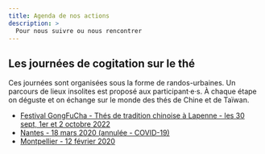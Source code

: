 ```yaml
---
title: Agenda de nos actions
description: >
  Pour nous suivre ou nous rencontrer
---
```


## Les journées de cogitation sur le thé

Ces journées sont organisées sous la forme de randos-urbaines. Un parcours de lieux insolites est proposé aux participant·e·s.
À chaque étape on déguste et on échange sur le monde des thés de Chine et de Taïwan.

- <a href="https://festival.gongfucha.fr">Festival GongFuCha - Thés de tradition chinoise à Lapenne - les 30 sept, 1er et 2 octobre 2022</a>
- <a href="https://thedechine.oisiflorus.com/nantes/invitation.html">Nantes - 18 mars 2020 (annulée - COVID-19)</a>
- <a href="https://thedechine.oisiflorus.com/montpellier/invitation.html">Montpellier - 12 février 2020</a>